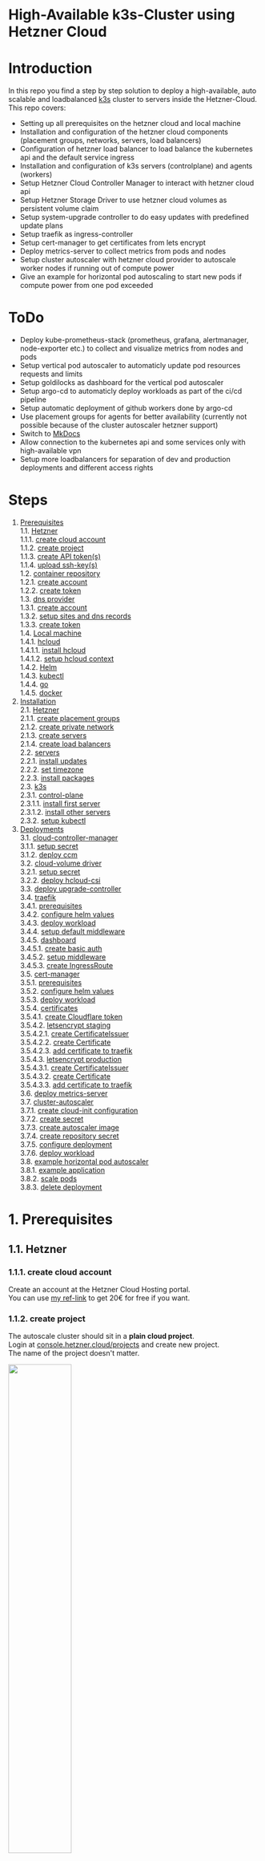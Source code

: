 # High-Available k3s-Cluster using Hetzner Cloud

# Introduction
In this repo you find a step by step solution to deploy a high-available, auto scalable and loadbalanced [k3s](https://k3s.io/) cluster to servers inside the Hetzner-Cloud.  
This repo covers:
* Setting up all prerequisites on the hetzner cloud and local machine
* Installation and configuration of the hetzner cloud components (placement groups, networks, servers, load balancers)
* Configuration of hetzner load balancer to load balance the kubernetes api and the default service ingress
* Installation and configuration of k3s servers (controlplane) and agents (workers)
* Setup Hetzner Cloud Controller Manager to interact with hetzner cloud api
* Setup Hetzner Storage Driver to use hetzner cloud volumes as persistent volume claim
* Setup system-upgrade controller to do easy updates with predefined update plans
* Setup traefik as ingress-controller
* Setup cert-manager to get certificates from lets encrypt
* Deploy metrics-server to collect metrics from pods and nodes
* Setup cluster autoscaler with hetzner cloud provider to autoscale worker nodes if running out of compute power
* Give an example for horizontal pod autoscaling to start new pods if compute power from one pod exceeded

# ToDo
* Deploy kube-prometheus-stack (prometheus, grafana, alertmanager, node-exporter etc.) to collect and visualize metrics from nodes and pods
* Setup vertical pod autoscaler to automaticly update pod resources requests and limits
* Setup goldilocks as dashboard for the vertical pod autoscaler
* Setup argo-cd to automaticly deploy workloads as part of the ci/cd pipeline
* Setup automatic deployment of github workers done by argo-cd
* Use placement groups for agents for better availability (currently not possible because of the cluster autoscaler hetzner support)
* Switch to [MkDocs](https://squidfunk.github.io/mkdocs-material/)
* Allow connection to the kubernetes api and some services only with high-available vpn
* Setup more loadbalancers for separation of dev and production deployments and different access rights

# Steps
1. [Prerequisites](#1-prerequisites)  
1.1. [Hetzner](#11-hetzner)  
1.1.1. [create cloud account](#111-create-cloud-account)  
1.1.2. [create project](#112-create-project)  
1.1.3. [create API token(s)](#113-create-api-tokens)  
1.1.4. [upload ssh-key(s)](#114-upload-ssh-keys)  
1.2. [container repository](#12-container-repository)  
1.2.1. [create account](#121-create-account)  
1.2.2. [create token](#122-create-token)  
1.3. [dns provider](#13-dns-provider)  
1.3.1. [create account](#131-create-account)  
1.3.2. [setup sites and dns records](#132-setup-sites-and-dns-records)  
1.3.3. [create token](#133-create-token)  
1.4. [Local machine](#14-local-machine)  
1.4.1. [hcloud](#141-hcloud)  
1.4.1.1. [install hcloud](#1411-install-hcloud)  
1.4.1.2. [setup hcloud context](#1412-setup-hcloud-context)  
1.4.2. [Helm](#142-helm)  
1.4.3. [kubectl](#143-kubectl)  
1.4.4. [go](#144-go)    
1.4.5. [docker](#145-docker)  
2. [Installation](#2-installation)  
2.1. [Hetzner](#21-hetzner)  
2.1.1. [create placement groups](#211-create-placement-groups)  
2.1.2. [create private network](#212-create-private-network)  
2.1.3. [create servers](#213-create-servers)  
2.1.4. [create load balancers](#214-create-load-balancers)  
2.2. [servers](#22-servers)  
2.2.1. [install updates](#221-install-updates)  
2.2.2. [set timezone](#222-set-timezone)  
2.2.3. [install packages](#223-install-packages)  
2.3. [k3s](#23-k3s)  
2.3.1. [control-plane](#231-control-plane)  
2.3.1.1. [install first server](#2311-install-first-server)  
2.3.1.2. [install other servers](#2312-install-other-servers)  
2.3.2. [setup kubectl](#232-setup-kubectl)  
3. [Deployments](#3-deployments)  
3.1. [cloud-controller-manager](#31-cloud-controller-manager)  
3.1.1. [setup secret](#311-setup-secret)  
3.1.2. [deploy ccm](#312-deploy-ccm)  
3.2. [cloud-volume driver](#32-cloud-volume-driver)  
3.2.1. [setup secret](#321-setup-secret)  
3.2.2. [deploy hcloud-csi](#322-deploy-hcloud-csi)  
3.3. [deploy upgrade-controller](#33-deploy-upgrade-controller)  
3.4. [traefik](#34-traefik)  
3.4.1. [prerequisites](#341-prerequisites)  
3.4.2. [configure helm values](#342-configure-helm-values)  
3.4.3. [deploy workload](#343-deploy-workload)  
3.4.4. [setup default middleware](#344-setup-default-middleware)  
3.4.5. [dashboard](#345-dashboard)  
3.4.5.1. [create basic auth](#3451-create-basic-auth)  
3.4.5.2. [setup middleware](#3452-setup-middleware)  
3.4.5.3. [create IngressRoute](#34543-create-ingressroute)  
3.5. [cert-manager](#35-cert-manager)  
3.5.1. [prerequisites](#351-prerequisites)  
3.5.2. [configure helm values](#352-configure-helm-values)  
3.5.3. [deploy workload](#353-deploy-workload)  
3.5.4. [certificates](#354-certificates)  
3.5.4.1. [create Cloudflare token](#3541-create-cloudflare-token)  
3.5.4.2. [letsencrypt staging](#3542-letsencrypt-staging)  
3.5.4.2.1. [create CertificateIssuer](#35421-create-certificateissuer)  
3.5.4.2.2. [create Certificate](#35422-create-certificate)  
3.5.4.2.3. [add certificate to traefik](#35423-add-certificate-to-traefik)  
3.5.4.3. [letsencrypt production](#3543-letsencrypt-production)  
3.5.4.3.1. [create CertificateIssuer](#35431-create-certificateissuer)  
3.5.4.3.2. [create Certificate](#35432-create-certificate)  
3.5.4.3.3. [add certificate to traefik](#35433-add-certificate-to-traefik)  
3.6. [deploy metrics-server](#36-deploy-metrics-server)  
3.7. [cluster-autoscaler](#37-cluster-autoscaler)  
3.7.1. [create cloud-init configuration](#371-create-cloud-init-configuration)  
3.7.2. [create secret](#372-create-secret)  
3.7.3. [create autoscaler image](#373-create-autoscaler-image)  
3.7.4. [create repository secret](#374-create-repository-secret)  
3.7.5. [configure deployment](#375-configure-deployment)  
3.7.6. [deploy workload](#376-deploy-workload)  
3.8. [example horizontal pod autoscaler](#38-example-horizontal-pod-autoscaler)  
3.8.1. [example application](#381-example-application)  
3.8.2. [scale pods](#382-scale-pods)  
3.8.3. [delete deployment](#383-delete-deployment)  

# 1. Prerequisites
## 1.1. Hetzner
### 1.1.1. create cloud account
Create an account at the Hetzner Cloud Hosting portal.  
You can use [my ref-link](https://hetzner.cloud/?ref=QVP9EsLHwtNY) to get 20€ for free if you want. 

### 1.1.2. create project
The autoscale cluster should sit in a **plain cloud project**.  
Login at [console.hetzner.cloud/projects](https://console.hetzner.cloud/projects) and create new project.  
The name of the project doesn't matter.  

<img src="./docs/img/112-create-project.png" width=50%>

### 1.1.3. create API token(s)
Open the project and go to security and the api-tokens tab.  
Here you have to create **at least one api-token**.  
I created several ones to keep the different services seperated and logged what which service does. 
I created the following tokens:
* `command-line-interface` (used for hcloud cli application on local machine)
* `container-storage-interface` (used for persistent volume driver)
* `cloud-controller-manager` (used for cloud-controller-manager)
* `cluster-autoscaler` (used for cluster autoscaler)  

All tokens need read and write access.  
Save them in a **secure place** you will need them later and cant view them another time inside the webpanel.

<img src="./docs/img/113-create-api-tokens.png" width=50%>

### 1.1.4. upload ssh-key(s)
Stay inside the security part of the hetzner webinterface and open the tab for the ssh-keys.  
Click add to upload your ssh-key(s). Paste your public key to the window.  
They will be later added to the servers when we create them. 
If you want to create a new ssh-key you can use `ssh-keygen`. 

## 1.2. container repository
You need an account at a container repository. You can use for example the [docker-hub](https://hub.docker.com/) or the [github-container-repository]().  
In this example, I will use the docker-hub. 

### 1.2.1. create account

ATTENTION: Currently its not clear why you need the token, because passwords used later in the processes. This will be checked soon. 

First, create an account at your container-repository provider.  
If you want to use a docker-hub account, you can register [here](https://hub.docker.com/signup).

<img src="./docs/img/121-create-account.png" width=30%>

### 1.2.2. create token
If you want to use private repositories you have to create an access token to pull the private images from the kubernetes host.  

If you use docker, move to your [security-profile-page](https://hub.docker.com/settings/security) and create an access-token.  
You can name the token whatever you want. The token only needs read access to pull the images. Be shure to save the token in a save place because you need it later in the setup.  

<img src="./docs/img/122-create-token.png" width=40%>

## 1.3. dns provider
To use ssl-certificates later, we will use the cert-manager from kubernetes with lets-encrypt certificates. To use this, we need a dns provider for our domain that supports dns01-validation via acme. You can find supported dns providers in the [documentation from the kubernetes cert-manager](https://cert-manager.io/docs/configuration/acme/dns01/#supported-dns01-providers).  
In this tutorial i will use [CloudFlare](https://cloudflare.com)

### 1.3.1. create account
First, you have to create an account at your dns-provider.  
If you want to use CloudFlare, you can create an account [here](https://dash.cloudflare.com/sign-up). 

<img src="./docs/img/131-create-account.png" width=40%>

### 1.3.2. setup sites and dns records
After creating an account you have to add your domain as a new site to your dns provider.  
After that you can import your old dns entries or add new ones.  
As final step you need to change the nameservers from your domain. You can do this normally in the control panel from your domain hoster.  
Because these steps are different from dns provider to dns provider and different from domain hoster to domain hoster, I will skip this part in this tutorial. 

### 1.3.3. create token
To use the dns01-challenge, the acme client will create a txt dns-record for you to validate that you own the requested domain. To change the dns settings (add an entry) you have to create an access token for the acme client.  

If you use CloudFlare, move to your [api-token-profile-page](https://dash.cloudflare.com/profile/api-tokens) and create a new api-token. Dont use the global api token, you need a new api-token for your specific dns-zone.   
As token-template you can use the edit-dns-zone setting. In the next step you have to select your site you have created in step [1.3.2](#132-setup-sites-and-dns-records). Remember to save the token, it will not be shown again. 

## 1.4. local machine
In the last preparation step, we have to setup our local machine. As local machine you need a linux-host. You can install it directy to your host, use a virtual machine or - as i do - use wsl, the windows subsystem for linux.  

### 1.4.1. hcloud
To control the hetzner cloud from the command line you need hcloud, a tool by hetzner. You can find more information [here](https://github.com/hetznercloud/cli).

#### 1.4.1.1. install hcloud
You can install hcloud with [homebrew](https://brew.sh/).  
Run `brew install hcloud` to install hcloud to your system. 

#### 1.4.1.2. setup hcloud context
To communicate with your hetzner cloud project from step [1.1.2](#112-create-project) you created an api-token in step [1.1.3](#113-create-api-tokens). In my example i named it `command-line-interface`.  
To link the cloud project with the hcloud application by using the api-token, you have to create an hcloud-context. You can manage different cloud-projects with different contexts.  
To create a new context type `hcloud context create [NAME]` and paste your previously saved api-token.  
You can see all contexts with `hcloud context list` and set your used context with `hcloud context use [NAME]`. 

### 1.4.2. Helm
To install packages to kubernetes you need helm on your local machine.  
To install helm, visit the [official installation manual](https://helm.sh/docs/intro/install/#from-script). 

### 1.4.3. kubectl
To administrate the kubernetes cluster you also need kubectl, a command line interface to control kubernetes clusters.  
You can visit the [kubernets documentation](https://kubernetes.io/docs/tasks/tools/install-kubectl-linux/#install-kubectl-binary-with-curl-on-linux) for installation steps.  

### 1.4.4. go
In step [3.7.3](#373-create-autoscaler-image) we need to build a custom docker image for the autoscaler. To build the image we need go.

Install go to your local machine with the following commands:
```bash
wget https://go.dev/dl/go1.19.linux-amd64.tar.gz
sudo tar -C /usr/local -xzf go1.19.linux-amd64.tar.gz
export PATH=$PATH:/usr/local/go/bin
rm go1.19.linux-amd64.tar.gz
```

You can check the installation with `go version`. 

### 1.4.5. docker
You need docker on your local machine to build a docker image in the step [3.7.3](#373-create-autoscaler-image).  
Because the docker installation can be done via different ways (scripts, package-manager, docker-desktop in wsl) i will skip this step in this tutorial. 
You can find information about getting docker [here](https://docs.docker.com/get-docker/). 

You can check the installation with `docker version`. 

You should login to your container registry created in step [1.2.1](#121-create-account) with the following command:
```bash
docker login -u DOCKER-USERNAME -p DOCKER_PASSWORD
```
Replace `DOCKER_USERNAME` with your docker username and `DOCKER_PASSWORD` with your password.

# 2. Installation
In this step we will install the kubernetes cluster and all needed components.

## 2.1. Hetzner
To provide servers, a network-connection and load-balancers we will use the hetzner cloud. In this step we will create all parts for the hetzner infrastructure. 

### 2.1.1. create placement groups
To separate all servers from each other, we will create placement groups for the servers. One placement group will be for one server-role for one location.  
To create all placement groups, run the following commands on your local machine:  
```bash
hcloud placement-group create --type spread --name k8s-control_plane-hel1 --label k8s-role=control_plane --label location=hel1

hcloud placement-group create --type spread --name k8s-control_plane-fsn1 --label k8s-role=control_plane --label location=fsn1

hcloud placement-group create --type spread --name k8s-control_plane-nbg1 --label k8s-role=control_plane --label location=nbg1
```
The commands will create a placement group for each hetzner location with the name `k8s-control_plane-[LOCATION]` and the labels `k8s-role=control_plane` and `location=[LOCATION]`.  

To create the placement groups for all agents, run these commands on your local machine:
```bash
#IMPORTANT: agent placement groups are not used in the current configuration because of configuration problems with the cluster-autoscaler.

hcloud placement-group create --type spread --name k8s-agent-hel1 --label k8s-role=agent --label location=hel1

hcloud placement-group create --type spread --name k8s-agent-fsn1 --label k8s-role=agent --label location=fsn1

hcloud placement-group create --type spread --name k8s-agent-nbg1 --label k8s-role=agent --label location=nbg1
```
The commands will create a placement group for each hetzner location with the name `k8s-agent-[LOCATION]` and the labels `k8s-role=agent` and `location=[LOCATION]` similar to the commands for the controlplane.

### 2.1.2. create private network
To create the private network for the servers run the following command on your local machine:
```bash
hcloud network create --name k8s --ip-range 10.0.0.0/8 --label k8s-role=control_plane-agent --label location=hel1-fsn1-nbg1
```
The command will create a network with the name `k8s` and the labels `k8s-role=control_plane-agent` and `location=hel1-fsn1-nbg1`.

To create the separate subnets inside this network, run the following commands on your local machine:
```bash
hcloud network add-subnet k8s --network-zone eu-central --type cloud --ip-range 10.0.0.0/24 # load_balancer control_plane and agent

hcloud network add-subnet k8s --network-zone eu-central --type cloud --ip-range 10.1.0.0/24 # control_plane hel1

hcloud network add-subnet k8s --network-zone eu-central --type cloud --ip-range 10.1.1.0/24 # control_plane fsn1

hcloud network add-subnet k8s --network-zone eu-central --type cloud --ip-range 10.1.2.0/24 # control_plane nbg1

hcloud network add-subnet k8s --network-zone eu-central --type cloud --ip-range 10.2.0.0/16 # agents (all locations)
```
The commands will create the following subnets:
  * 10.0.0.0/24 for the load balancers for the controlplane and agents
  * 10.1.0.0/24 for the controlplane in hel1
  * 10.1.1.0/24 for the controlplane in fsn1
  * 10.1.2.0/24 for the controlplane in nbg1
  * 10.2.0.0/16 for the agents in all locations

### 2.1.3. create servers
To create the servers for the control plane, run the following commands on your local machine:
```bash
hcloud server create --datacenter hel1-dc2 --image debian-11 --ssh-key k8s_ssh_key --type cx21 --placement-group k8s-control_plane-hel1 --name k8s-controlplane-hel1-1 --label k8s-role=control_plane --label location=hel1

hcloud server create --datacenter fsn1-dc14 --image debian-11 --ssh-key k8s_ssh_key --type cx21 --placement-group k8s-control_plane-fsn1 --name k8s-controlplane-fsn1-1 --label k8s-role=control_plane --label location=fsn1

hcloud server create --datacenter nbg1-dc3 --image debian-11 --ssh-key k8s_ssh_key --type cx21 --placement-group k8s-control_plane-nbg1 --name k8s-controlplane-nbg1-1 --label k8s-role=control_plane --label location=nbg1
```
The commands will create a control plane node in each hetzner location with...
  * the name `k8s-controlplane-[LOCATION]-1`
  * the server type CX21 (2 cores, 4gb ram)
  * the image debian-11
  * the ssh-key added in step [1.1.4](#114-upload-ssh-keys)
  * the placement-groups created in step [2.1.1](#211-create-placement-groups)
  * and the labels `k8s-role=control_plane` and `location=[LOCATION]`.

To add the servers to the private network, run the following commands on your local machine:
```bash
hcloud server attach-to-network k8s-controlplane-hel1-1 --network k8s --ip 10.1.0.1
hcloud server attach-to-network k8s-controlplane-fsn1-1 --network k8s --ip 10.1.1.1
hcloud server attach-to-network k8s-controlplane-nbg1-1 --network k8s --ip 10.1.2.1
```
The commands will add the servers to the private network `k8s` and assign the following ips:
  * 10.1.0.1 to the control plane in hel1
  * 10.1.1.1 to the control plane in fsn1
  * 10.1.2.1 to the control plane in nbg1

See also network creation in step [2.1.2](#212-create-private-network).

### 2.1.4. create load balancers
Kubernetes needs two loadbalancers. One for the control plane and one for the hosted services. In this setup we will use external hardware loadbalancers from the hetzner cloud.  
So in this step we will create the loadbalancers for the control plane and the hosted services with executing the following commands on your local machine:
```bash
hcloud load-balancer create --algorithm-type round_robin --location fsn1 --name k8s-controlplane --type lb11 --label k8s-role=control_plane --label location=fsn1

hcloud load-balancer attach-to-network k8s-controlplane --network k8s --ip 10.0.0.100

hcloud load-balancer create --algorithm-type round_robin --location nbg1 --name k8s-agent --type lb11 --label k8s-role=agent --label location=nbg1

hcloud load-balancer attach-to-network k8s-agent --network k8s --ip 10.0.0.200

hcloud load-balancer add-target k8s-controlplane --label-selector k8s-role=control_plane --use-private-ip

hcloud load-balancer add-service k8s-controlplane --destination-port 6443 --listen-port 6443 --protocol tcp

hcloud load-balancer add-target k8s-agent --label-selector k8s-role=agent --use-private-ip
```
The commands will create the following loadbalancers and configurations:
  * loadbalancer for the controlplane inside the location fsn1 with the private ip 10.0.0.100 using all all k8s-controlplanes on port 6443
  * loadbalancer for the agents inside the location nbg1 with the private ip 10.0.0.200 using all agent-nodes. Services will be added later by the kubernetes cloud controller manager. 

## 2.2. servers
After creating the servers we have to configure the operating system. 

### 2.2.1. install updates
First install all updates on the servers. To do this, run the following commands on all servers (control-plane-fsn1, control-plane-ngb1, control-plane-hel1):
```bash
apt update
apt upgrade -y
```

### 2.2.2. set timezone
Set the correct timezone on all servers. Do this by running the following command on all servers (control-plane-fsn1, control-plane-ngb1, control-plane-hel1):
```bash
timedatectl set-timezone Europe/Berlin
```
I will use the timezone Europe/Berlin in this guide. You can change this to your timezone.

### 2.2.3. install packages
To allow everything on the host we need to install some packages. To do this, run the following commands on all servers (control-plane-fsn1, control-plane-ngb1, control-plane-hel1):
```bash
apt install apparmor apparmor-utils -y
```

## 2.3. k3s
In this step we will install k3s on the servers.

### 2.3.1. control-plane
To install the k3s controlplane software on the controlplane host, we have to separate the installation to the first installed controlplane and the other controlplanes.

#### 2.3.1.1. install first server
To install k3s on the first controlplane node (in this example control-plane-fsn1), run the following command on the server:
```bash
curl -sfL https://get.k3s.io | \
INSTALL_K3S_VERSION="v1.25.0-rc1+k3s1" \
K3S_TOKEN="K3S_TOKEN_HERE" \
INSTALL_K3S_EXEC="server \
--disable-cloud-controller \
--disable servicelb \
--disable traefik \
--disable local-storage \
--disable metrics-server \
--node-name="$(hostname -f)" \
--cluster-cidr=10.100.0.0/16 \
--etcd-expose-metrics=true \
--kube-controller-manager-arg="bind-address=0.0.0.0" \
--kube-proxy-arg="metrics-bind-address=0.0.0.0" \
--kube-scheduler-arg="bind-address=0.0.0.0" \
--node-taint CriticalAddonsOnly=true:NoExecute \
--kubelet-arg="cloud-provider=external" \
--advertise-address=$(hostname -I | awk '{print $2}') \
--node-ip=$(hostname -I | awk '{print $2}') \
--node-external-ip=$(hostname -I | awk '{print $1}') \
--flannel-iface=ens10 \
--tls-san=LOADBALANCER_PUBLIC_IP_HERE \
--tls-san=10.0.0.100 \
--tls-san=10.1.0.1 \
--tls-san=10.1.1.1 \
--tls-san=10.1.2.1 \
--cluster-init" sh -
```
Please replace the `K3S_TOKEN_HERE` with the token you created in step [2.1.1](#211-create-k3s-token) and the `LOADBALANCER_PUBLIC_IP_HERE` with the public ip of the loadbalancer for the controlplane created in step [2.1.4](#214-create-load-balancers).  
This installation disables or customises many parameters to fit the needs of this setup.

#### 2.3.1.2. install other servers
To install k3s on the other controlplane nodes (in this example control-plane-hel1 and control-plane-ngb1), run the following command on the server:
```bash
curl -sfL https://get.k3s.io | \
INSTALL_K3S_VERSION="v1.25.0-rc1+k3s1" \
K3S_TOKEN="K3S_TOKEN_HERE" \
INSTALL_K3S_EXEC="server \
--disable-cloud-controller \
--disable servicelb \
--disable traefik \
--disable local-storage \
--disable metrics-server \
--node-name="$(hostname -f)" \
--cluster-cidr=10.100.0.0/16 \
--etcd-expose-metrics=true \
--kube-controller-manager-arg="bind-address=0.0.0.0" \
--kube-proxy-arg="metrics-bind-address=0.0.0.0" \
--kube-scheduler-arg="bind-address=0.0.0.0" \
--node-taint CriticalAddonsOnly=true:NoExecute \
--kubelet-arg="cloud-provider=external" \
--advertise-address=$(hostname -I | awk '{print $2}') \
--node-ip=$(hostname -I | awk '{print $2}') \
--node-external-ip=$(hostname -I | awk '{print $1}') \
--flannel-iface=ens10 \
--tls-san=LOADBALANCER_PUBLIC_IP_HERE \
--tls-san=10.0.0.100 \
--tls-san=10.1.0.1 \
--tls-san=10.1.1.1 \
--tls-san=10.1.2.1 \
--server https://10.0.0.100:6443" sh -
```
Please replace the `K3S_TOKEN_HERE` with the token you created in step [2.1.1](#211-create-k3s-token) and the `LOADBALANCER_PUBLIC_IP_HERE` with the public ip of the loadbalancer for the controlplane created in step [2.1.4](#214-create-load-balancers).  
This installation also disables and customises many parameters to fit the needs of this setup. The controlplanes will communicate using the private-ip of the controlplane loadbalancer. 

### 2.3.2. setup kubectl
To communicate with the kubernetes cluster we use kubectl on our local machine, which we setup in step [1.4.3](#143-kubectl).  
For the authentication between your local machine and the k3s cluster, kubectl uses tokens. These tokens are stored in the kubeconfig file. 
Run the following command on your local machine to copy the kubeconfig file from one of the controlplane hosts to your local machine:
```bash
scp root@CONTROLPLANE_PUBLIC_IP_HERE:/etc/rancher/k3s/k3s.yaml ~/.kube/config
```
Please replace the `CONTROLPLANE_PUBLIC_IP_HERE` with the public ip of one of the controlplane hosts.

To replace the localhost ip used in the kubectl file with the public ip of the loadbalancer run the following command. Please replace the `CONTROLPLANE_PUBLIC_IP_HERE` with the public ip of the loadbalancer for the controlplane.
```bash
sed -i 's/127.0.0.1/167.235.216.181/' ~/.kube/config
```

As last step change the access rights to the kubeconfig file. Otherwise kubectl will not use the config file because the access rights are too open. 
```bash
chmod 600 ~/.kube/config
```

To check if the communication between the hosts and the local machine works, run the following command on your local machine:
```bash
kubectl get nodes
```
You should see 3 controlplane nodes in the output. 

# 3. Deployment
After the steps above we got a working kubertenes cluster with a loadbalanced, high-available controlplane and communication between our local machine and the cluster.  
In this step we will setup all needed deployments for the cluster to work poperly. This step will not cover the deployment of the applications itself, but only the needed infrastructure.

## 3.1. cloud-controller-manager
The first step is to deploy the cloud-controller-manager. This is needed to manage the cloud resources like loadbalancers, volumes and so on. This is the integration of the hetzner cloud api into the kubernets cluster. 

### 3.1.1. setup secret
The first step is to create a kubernetes secret with our cloud api token that the cloud-controller-manager will use to authenticate against the hetzner cloud api.  
We have created the token in step [1.2.1](#121-create-cloud-api-token).  
In my example configuration I have named the token `cloud-controller-manager` in the hetzner cloud. 

You also need the network-id from your private network. To get the id you can either copy the id from the hetzner cloud webinterface or copy the id from the following command:
```bash
hcloud network list
```

Copy the [secrets file](deployments/ccm/secret.yml) for the cloud-controller-manager to your local machine and replace the `CLOUD_API_TOKEN_HERE` with the token you created in step [1.2.1](#121-create-cloud-api-token) (in this example named as `cloud-controller-manager`) and the `NETWORK_ID_HERE` with the id of your private network as explaned above.  

Apply the secret to the kubernetes cluster by running the following command on your local machine:
```bash
kubectl apply -f deployments/ccm/secret.yml
```

### 3.1.2. deploy ccm
Download the latest version of the cloud controller manager deployment into the `deployments/ccm` folder on your local machine:
```bash
wget https://github.com/hetznercloud/hcloud-cloud-controller-manager/releases/latest/download/ccm-networks.yaml -O deployments/ccm/deployment.yml
```

Edit the deployment file and replace the secret name and the pod ip range. You can use the following commands to do this:
```bash
sed -i 's/name: hcloud$/name: hetzner_cloud_controller_manager/' deployments/ccm/deployment.yml
sed -i 's/10.244.0.0/10.100.0.0/' deployments/ccm/deployment.yml
```

You can deploy the cloud controller manager with the following command from your local machine:
```bash
kubectl apply -f deployments/ccm/deployment.yml
```

After this step you should see pods comming up in the cluster. To validate the starting pods, run the following command:
```bash
kubectl get pods -n kube-system
```
You have to use the kube-system namespace here, because the cloud-controller-manager is deployed in this namespace.

## 3.2. cloud-volume driver
To use hetzner cloud volumes as persistent volume claims in kubernetes, we need to deploy the cloud-volume driver. The driver will than handle the volumes claims and create the volumes in hetzner cloud.  
You can find more about the driver on the official [hetzner-csi](https://github.com/hetznercloud/csi-driver) github repository. 

### 3.2.1. setup secret
Similar to the ccm in step [3.1.1](#311-setup-secret), we need to create a secret for the cloud-volume driver. Replace the `CLOUD_API_TOKEN_HERE` in the [secret file](deployments/csi/secret.yml) with the token you created in step [1.2.1](#121-create-cloud-api-token) (in this example named as `container-storage-interface`).

Apply the secret to the kubernetes cluster by running the following command on your local machine:
```bash
kubectl apply -f deployments/csi/secret.yml
```

### 3.2.2. deploy hcloud-csi
Download the latest version of the storage driver deployment into the `deployments/csi` folder on your local machine:
```bash
wget wget https://raw.githubusercontent.com/hetznercloud/csi-driver/v1.6.0/deploy/kubernetes/hcloud-csi.yml -O deployments/csi/deployment.yml
```

Edit the deployment file and replace the secret name. You can use the following command to do this:
```bash
sed -i 's/^.\{18\}name: hcloud-csi$/                  name: hetzner_container_storage_interface/' deployments/csi/deployment.yml
```

You can deploy the cloud controller manager with the following command from your local machine:
```bash
kubectl apply -f deployments/ccm/deployment.yml
```

After this step you should see pods comming up in the cluster. To validate the starting pods, run the following command:
```bash
kubectl get pods -n kube-system
```
You have to use the kube-system namespace here, because the volume-driver is deployed in this namespace.

## 3.3. deploy upgrade-controller
To upgrade the kubernetes cluster, we need to deploy the upgrade-controller. This controller will check for new kubernetes versions and upgrade the cluster if a new version is available. You can deploy different update strategies to the cluster to keep a working cluster during the upgrade.

You can download the latest version of the upgrade-controller deployment into the `deployments/upgrade-controller` folder on your local machine:
```bash
wget https://github.com/rancher/system-upgrade-controller/releases/latest/download/system-upgrade-controller.yaml -O deployments/upgrade-controller/deployment.yml
```

You can deploy the upgrade-controller with the following command from your local machine:
```bash
kubectl apply -f deployments/upgrade-controller/deployment.yml
```

## 3.4. traefik
We will use traefik in this example as "edge router" and ingress controller. You can find more about traefik on the official [traefik](https://traefik.io/) website. 

### 3.4.1. prerequisites
You need the helm repository from traefik added to your local machine. You can add the repository with the following command:
```bash
helm repo add traefik https://helm.traefik.io/traefik
helm repo update
```

To separate the trafik installation from other deployments we create an own namespace for the trafik pods with the following command:
```bash
kubectl create namespace traefik
```

### 3.4.2. configure helm values
Copy the [traefik values file](deployments/traefik/values.yml) to your local machine. The file content fits the needs of this example, if you changed names from hetzner services or ip-ranges please review the file and change the values.

### 3.4.3. deploy workload
Finally install trafik with the following command run from your local machine:
```bash
helm install --namespace=traefik traefik traefik/traefik --values=deployments/traefik/values.yml
```

To validate all running services in the cluster, run the following command:
```bash
kubectl get svc --all-namespaces -o wide
```

### 3.4.4. setup default middleware
Copy the [default middleware](deployments/traefik/default-middleware.yml) file to your local machine. Please review the file and change the values to fit your personal needs. 

To apply the default middleware, run the following kubectl command:
```bash
kubectl apply -f deployments/traefik/default-middleware.yml
```

### 3.4.5. dashboard
To visit all routes traefik provides a dashboard. In the next steps we will create authentication values for the dashboard, a dashboard middleware and the ingressroute to serve traffic to the dashboard.

#### 3.4.5.1. create basic auth
Run the following command on your local machine to install the apache2 utilities. With this package you get access to htpassword which we will use now to generate the basic auth credentials.
```bash
apt install apache2-utils
```

To generate a base64 encoded combination of the username and password, run the following command on your local machine:
```bash
htpasswd -nb USERNAME PASSWORD | openssl base64
```
Replace `USERNAME` with your username and `PASSWORD` with your password.  
Copy the base64 encoded output into the [dashboard-secret]() file where it says `BASE64_ENCODED_USER_AND_PASSWORD_HERE`. 

As final step apply the dashboard-secret to the kubernetes cluster with the following command:
```bash
kubectl apply -f deployments/traefik/dashboard-secret.yml
```

#### 3.4.5.2. setup middleware
To connect the traefik dashboard with the basic auth created in the previous step we need to create a middleware. Copy the [dashboard middleware](deployments/traefik/dashboard-middleware.yml) file to your local machine. 

Apply the middleware to the cluster with the following command:
```bash
kubectl apply -f deployments/traefik/dashboard-middleware.yml
```

#### 3.4.5.3. create IngressRoute
To serve traffic to the dashboard we need to create an IngressRoute. Copy the [dashboard ingressroute](deployments/traefik/dashboard-ingressroute.yml) file to your local machine.  

Edit the file and replace the `traefik.example.com` host with your domain name you want to use for traefik.  
The tls setting should be commented out, this will be added when cert-manager is installed and configured. 

Apply the ingress route to the cluster with the following command:
```bash
kubectl apply -f deployments/traefik/dashboard-ingressroute.yml
```

Connect to your traefik domain (in this example `traefik.example.com`) and login with your basic auth credentials you've setup in step [3.4.5.1](#3451-create-basic-auth). You should see the traefik dashboard with the default middlewares and services. 

## 3.5. cert-manager
We will use cert-manager as central certificate manager for all certificates in the cluster. You can find more about cert-manager on the official [cert-manager](https://cert-manager.io/) website.  
Cert-manager will use the [letsencrypt](https://letsencrypt.org/) service to issue certificates for the cluster. The certificates get validated through the dns01 acme challenge, described in the [dns-provider step 1.3](#13-dns-provider). 

### 3.5.1. prerequisites
Similar to traefik we will also use helm to install cert-manager to our cluster. You need the helm repository from cert-manager added to your local machine. You can add the repository with the following command:
```bash
helm repo add jetstack https://charts.jetstack.io
helm repo update
```

And we also create a separate namespace for cert-manager with the following command:
```bash
kubectl create namespace cert-manager
```

Because kubernetes does not know about certificates in the default installation we need to create a custom resource definition for certificates. Run the following command to download and apply the custom resource definitions:
```bash
wget https://github.com/cert-manager/cert-manager/releases/download/v1.9.1/cert-manager.crds.yaml -O deployments/cert-manager/crds.yml
kubectl apply -f deployments/cert-manager/crds.yml
```

You can try to get information about certificates now with the following command:
```bash
kubectl get certificates
```
Before adding the crds kubernetes will return an error that the resource of the type `certificates` is not known. After adding the crds the command should return an empty list.

### 3.5.2. configure helm values
Copy the [cert-manager values file](deployments/cert-manager/values.yml) to your local machine. Edit the file contents if you want to change the dns-servers that are used to validate the dns01 challenge. In this example we will use cloudflare-dns (1.1.1.1) and quad9 (9.9.9.9). 

### 3.5.3. deploy workload
To deploy the workload with helm run the following command on your local machine:
```bash
helm install cert-manager jetstack/cert-manager --namespace cert-manager --values=deployments/cert-manager/values.yml --version v1.9.1
```

To see the pods comming up run the following command:
```bash
kubectl get pods --namespace cert-manager
```

### 3.5.4. certificates
To issue certificates you need different resources. The certificate-issuer (company that issues the certificate), the certificate-request (what certificate you want to issue) and the certificate (the actual certificate). In this example we will first use the letsencrypt staging issuer to issue test certificates for the domains we want to use and switch to the letsencrypt production environment if everything works.

#### 3.5.4.1. create Cloudflare token
As described in the step [1.3.3](#133-create-token) we've created a token for cloudflare to allow cert-manager to update the dns records. This token will be put into a kubernetes secret. 

Copy the [cloudflare secret](deployments/cert-manager/cloudflare-secret.yml) file to your local machine. Edit the file and replace the `CLOUDFLARE_TOKEN_HERE` with the token you've created previously.

Apply the secret to the cluster with the following command:
```bash
kubectl apply -f deployments/cert-manager/cloudflare-secret.yml
```

#### 3.5.4.2. letsencrypt staging
As described previously we first use staging certificates to test our environment because the production api from letsencrypt is rate limited.

##### 3.5.4.2.1. create CerificateIssuer
Copy the file [letsencrypt staging issuer](deployments/cert-manager/letsencrypt-staging-issuer.yml) to your local machine. Edit the file and replace the following values:
  * `certificate@example.com` with your email address you want to use for letsencrypt
  * `cloudflare@example.com` with your email address you use to login to cloudflare
  * `example.com` with your zone name(s) inside cloudflare

Apply the issuer to the cluster with the following command:
```bash
kubectl apply -f deployments/cert-manager/letsencrypt-staging-issuer.yml
```

##### 3.5.4.2.2. create Certificate
The next step is to create a certificate. Copy the [example-staging-certificate](deployments/cert-manager/example-com-staging-tls.yml) to your local machine and replace the domain with your needed domains. You can add multiple domains or use the certificate as wildcard certificate like its shown in the example.  

Attention: The certificate will be created in the namespace trafik to add it to the traefik dashboard as test route. Certificates need to be in the same namespace as the ingressroute.

Apply the certificate to the cluster with the following command:
```bash
kubectl apply -f deployments/cert-manager/example-com-staging-tls.yml
```

You can see the certificates getting requested with the following commands:
```bash
kubectl get challenges --namespace=traefik
kubectl get certificates --namespace=traefik
```

##### 3.5.4.2.3. add certificate to traefik
As final step you can add the certificate to the traefik dashboard. Reopen the [traefik dashboard ingressroute](deployments/traefik/dashboard-ingressroute.yml) and uncomment the tls section. Replace the `example.com` with your domain and apply the ingressroute to the cluster with the following command:
```bash
kubectl apply -f deployments/traefik/dashboard-ingressroute.yml
```

Open the dashboard webpage and open the certificate details and check if the certificate is issued by letsencrypt.  
Remember: We are using a staging (not valid) certificate, so dont worry if you get a warning in your browser. 

#### 3.5.4.3. letsencrypt production
If everything works with the staging certificate we can switch to the production environment. 

You can delete the old staging certificate with the following commands:
```bash
kubectl delete -f example-com-staging-tls.yml --namespace=traefik
```

##### 3.5.4.3.1. create CerificateIssuer
The setup will be similar to the staging environment. Copy the [issuer file](deployments/cert-manager/letsencrypt-production-issuer.yml) to your local machine. Edit the file and replace the following values:
  * `certificate@example.com` with your email address you want to use for letsencrypt
  * `cloudflare@example.com` with your email address you use to login to cloudflare
  * `example.com` with your zone name(s) inside cloudflare

Apply the issuer to the cluster with the following command:
```bash
kubectl apply -f deployments/cert-manager/letsencrypt-production-issuer.yml
```

##### 3.5.4.3.2. create Certificate
Now we will create separate certificates for traefik and all other pods. In this example i will only show the creation of a production certificate for trafik but you can change the deployment file to fit your special needs. 

Copy the [traefik production certificate](deployments/cert-manager/traefik-example-com-tls.yml) to your local machine and replace the domain and the internal certificate name to fit your traefik domain.

Apply the certificate to the cluster with the following command:
```bash
kubectl apply -f deployments/cert-manager/traefik-example-com-tls.yml
```

You can see the certificates getting requested with the following commands:
```bash
kubectl get challenges --namespace=traefik
kubectl get certificates --namespace=traefik
```

##### 3.5.4.3.3. add certificate to traefik
You can add the production certificate to traefik by editing the [traefik dashboard ingressroute](deployments/traefik/dashboard-ingressroute.yml) and change the tls section to the new production certificate name entered in the deployment file above. 

Apply the changed ingressroute to the cluster with the following command:
```bash
kubectl apply -f deployments/traefik/dashboard-ingressroute.yml
```

## 3.6. deploy metrics-server
Kubernetes uses the metrics-server for internal pod-metrics. It is not used for service metrics, these can later be added by other deployments like prometheus, node-exporter and grafana.

To deploy the metrics-server copy the high-available [deployment file](deployments/metrics-server/deployment.yml) to your local machine and apply it to the cluster with the following command:
```bash
kubectl apply -f deployments/metrics-server/deployment.yml
```
You can find new releases of the metrics-server [here](https://github.com/kubernetes-sigs/metrics-server/releases/latest/download/high-availability.yaml).

After deploying the metrics-server the pods and nodes can collect internal metrics used in later steps for autoscaling nodes and pods. 

## 3.7. cluster-autoscaler
In the whole setup we didnt setup agent (worker) nodes for the cluster. This is because we want to use the cluster-autoscaler to scale the cluster up and down based on the current workload. In this step we will create the configuration for our agent nodes and the corresponding deployment for the cluster-autoscaler.

### 3.7.1. create cloud-init configuration
The cluster-autoscaler will create new vms inside the hetzner cloud. To configure the new vms we need to create a cloud-init configuration. The cloud-init configuration will install needed packages, do needed configuration, install k3s and join the cluster. 

Copy the [cloud-init-config](deployments/cluster-autoscaler/cloud-init.yml) to your local machine and edit the parameters to fit your needs.  
You definitly have to edit the following parameters:
  * NOT NEEDED IN CURRENT CONFIG (`HETZNER_TOKEN_HERE` insert your hetzner cloud token for the cluster autoscaler here)
  * `K3S_TOKEN_HERE` insert your k3s token here

The cluster autoscaler needs the cloud-init configuration as base64 encoded string. You can encode the file with the following command:
```bash
openssl enc -base64 -in deployments/cluster-autoscaler/cloud-init.yml -out deployments/cluster-autoscaler/cloud-init.yml.b64
```

### 3.7.2. create secret
Copy the [secret file](deployments/cluster-autoscaler/secret.yml) to your local machine and insert your hetzner cloud token at `HETZNER_TOKEN_HERE`.

Apply the secret to the cluster with the following command:
```bash
kubectl apply -f deployments/cluster-autoscaler/secret.yml
```

### 3.7.3. create autoscaler image
As described in step [1.4.4](#144-go) we need to create a custom image for the cluster-autoscaler using go. 
Clone the autoscaler git repository into a new folder using the following command:
```bash
git clone https://github.com/kubernetes/autoscaler
cd autoscaler/cluster-autoscaler
```

Start the build process with the following commands:
Replace `USERNAME` with your docker username. 
```bash
make build-in-docker
docker build -t DOCKER_USERNAME/k8s-cluster-autoscaler:latest -f Dockerfile.amd64 .
```

Push the created docker-image to your docker registry with the following command (also replace `DOCKER_USERNAME` with your username):
```bash
docker push DOCKER_USERNAME/k8s-cluster-autoscaler:latest
```
The docker registry was created in step [1.2.1](#121-create-docker-registry).

### 3.7.4. create repository secret
To pull the custom image from the docker registry we need to create a secret inside the cluster to get access to the container repository.  
You can create the secret from the commandline with the following command:
```bash
kubectl create secret docker-registry -n kube-system dockerhub --docker-server=docker.io --docker-username=DOCKER_USERNAME --docker-password=DOCKER_PASSWORD --docker-email=DOCKER_EMAIL
```
Replace `DOCKER_USERNAME` with your username, `DOCKER_PASSWORD` with your password and `DOCKER_EMAIL` with your email address used inside docker.

### 3.7.5. configure deployment
Copy the [deployment file](deployments/cluster-autoscaler/deployment.yml) to your local machine and edit the following parameters:
  * `DOCKER_USERNAME` insert your docker username here
  * `--nodes=1:10:CX21:FSN1:k8s-agent-fsn1` is the node configuration. You can find more information [here](https://github.com/kubernetes/autoscaler/blob/master/cluster-autoscaler/cloudprovider/hetzner/README.md)
  * `INSERT_YOUR_BASE64_CLOUDINIT_HERE` insert your base64 encoded cloud-init configuration here
  * `HETZNER_NETWORK_ID_HERE` insert your private network id from the hetzner cloud here

The default configuration will create 3 agent pools with minimal 1 node and maximal 10 nodes. The nodes will be created with the CX21 server type and will be located in the FSN1 / HEL1 and NBG1 datacenter. 

### 3.7.6. deploy workload
You can apply the cluster autoscaler with the following command:
```bash
kubectl apply -f deployments/cluster-autoscaler/deployment.yml
```

## 3.8. example horizontal pod autoscaler
To show that the pod autoscaling and cluster autoscaling works we will deploy an example application.  
The example is based on the example of [The DevOpy Guy](https://github.com/marcel-dempers/docker-development-youtube-series/tree/master/kubernetes/autoscaling#example-application). 

### 3.8.1. example application
Copy both example deployment files ([application](deployments/hpa/example-deployment-application.yml) and [traffic](deployments/hpa/example-deployment-traffic.yml)) to your local machine and apply them to the cluster with the following commands:
```bash
kubectl apply -f deployments/hpa/example-deployment-application.yml
kubectl apply -f deployments/hpa/example-deployment-traffic.yml
```

Execute the following commands to execute the traffic generator inside the traffic-container:
```bash
kubectl exec -it traffic-generator -- sh
apk add --no-cache wrk
wrk -c 5 -t 5 -d 99999 -H "Connection: Close" http://application-cpu
```
This command will install wrk,a modern HTTP benchmarking tool capable of generating load. 
The command will generate 5 concurrent connections with 5 threads for 99999 seconds. The load will be generated against the application-cpu service.

With the following command you can the the top resource consuming pods:
```bash
kubectl top pods
```

### 3.8.2. scale pods
To apply the horizontal autoscaling run the following command:
```bash
kubectl autoscale deploy/application-cpu --cpu-percent=95 --min=1 --max=10
```
This command will scale the application-cpu deployment to a maximum of 10 pods (and minimum of 1) if the cpu usage is higher than 95%.

You can get information about the autoscaler with the following command:
```bash
kubectl get hpa -owide
```

See also [scale up and down policies](https://kubernetes.io/docs/tasks/run-application/horizontal-pod-autoscale/#configurable-scaling-behavior). 

### 3.8.3. delete deployment
To delete the hpa and the example deployment run the following command:
```bash
kubectl delete hpa application-cpu
kubectl delete -f deployments/hpa/example-deployment-application.yml
kubectl delete -f deployments/hpa/example-deployment-traffic.yml
```

# Credits
Huge thank you to many people and git repos where I got my information and commands from.  
Special thanks to:
* [Techno Tim](https://github.com/techno-tim)
* [The DevOps Guy](https://github.com/marcel-dempers)
* [Hetzner Development Team](https://github.com/hetznercloud/)